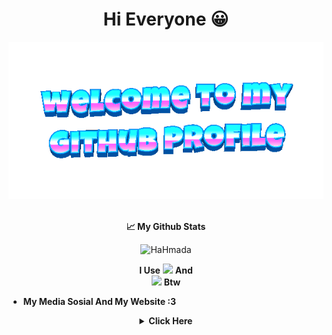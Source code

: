 <div align="center">
	
# **Hi Everyone 😀**

<div align="center">
	<img src="welcome-header.gif" alt="welcome to my github profile">
	<br>
	<br>
</div>

<div align="center">
	
**📈 My Github Stats**

<p align="center"> <img src="https://github-readme-stats.vercel.app/api?username=HaHmada&show_icons=true&theme=gotham" alt="HaHmada" />


**I Use**         <a href="https://releases.ubuntu.com/focal"><img src="https://img.shields.io/badge/Ubuntu-20.04-orange?style=flat&logo=ubuntu" /></a>        **And**        
<a href="https://www.microsoft.com/en-us/software-download/windows10"><img src="https://img.shields.io/badge/Windows-10-blue?style=flat&logo=windows" /></a>        **Btw**

<div align="left">
	
- **My Media Sosial And My Website :3**


<div align="center">

 <details>
	 <summary><b>Click Here</b></summary>
 <a href="https://github.com/HaHmada" target="_blank">
    <img src="https://img.shields.io/badge/HaHmada-%231DA1F2.svg?&style=for-the-badge&logo=github&logoColor=white&color=071A2C" alt="GitHub"/>
  </a>


 <a href="https://youtube.com/@HaHmada132" target="_blank">
    <img src="https://img.shields.io/badge/@HaHmada132-%231DA1F2.svg?&style=for-the-badge&logo=youtube&logoColor=white&color=071A2C" alt="YouTube"/>
  </a>


 <a href="https://hahmada132.blogspot.com/" target="_blank">
    <img src="https://img.shields.io/badge/HaHmada-Website-%231DA1F2.svg?&style=for-the-badge&logo=blogger&logoColor=white&color=071A2C" alt="Blogger"/>
  </a>
